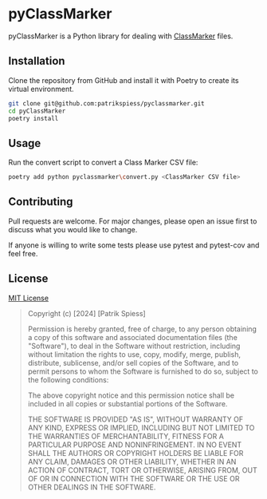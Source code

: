# pyClassMarker

pyClassMarker is a Python library for dealing with [ClassMarker](https://www.classmarker.com/)
files.

## Installation

Clone the repository from GitHub and install it with Poetry to create its virtual environment.

```bash
git clone git@github.com:patrikspiess/pyclassmarker.git
cd pyClassMarker
poetry install
```

## Usage

Run the convert script to convert a Class Marker CSV file:

```bash
poetry add python pyclassmarker\convert.py <ClassMarker CSV file>
```

## Contributing

Pull requests are welcome. For major changes, please open an issue first
to discuss what you would like to change.

If anyone is willing to write some tests please use pytest and pytest-cov and feel free.

## License

[MIT License](https://choosealicense.com/licenses/mit/)

>Copyright (c) [2024] [Patrik Spiess]
>
>Permission is hereby granted, free of charge, to any person obtaining a copy
>of this software and associated documentation files (the "Software"), to deal
>in the Software without restriction, including without limitation the rights
>to use, copy, modify, merge, publish, distribute, sublicense, and/or sell
>copies of the Software, and to permit persons to whom the Software is
>furnished to do so, subject to the following conditions:
>
>The above copyright notice and this permission notice shall be included in all
>copies or substantial portions of the Software.
>
>THE SOFTWARE IS PROVIDED "AS IS", WITHOUT WARRANTY OF ANY KIND, EXPRESS OR
>IMPLIED, INCLUDING BUT NOT LIMITED TO THE WARRANTIES OF MERCHANTABILITY,
>FITNESS FOR A PARTICULAR PURPOSE AND NONINFRINGEMENT. IN NO EVENT SHALL THE
>AUTHORS OR COPYRIGHT HOLDERS BE LIABLE FOR ANY CLAIM, DAMAGES OR OTHER
>LIABILITY, WHETHER IN AN ACTION OF CONTRACT, TORT OR OTHERWISE, ARISING FROM,
>OUT OF OR IN CONNECTION WITH THE SOFTWARE OR THE USE OR OTHER DEALINGS IN THE
>SOFTWARE.